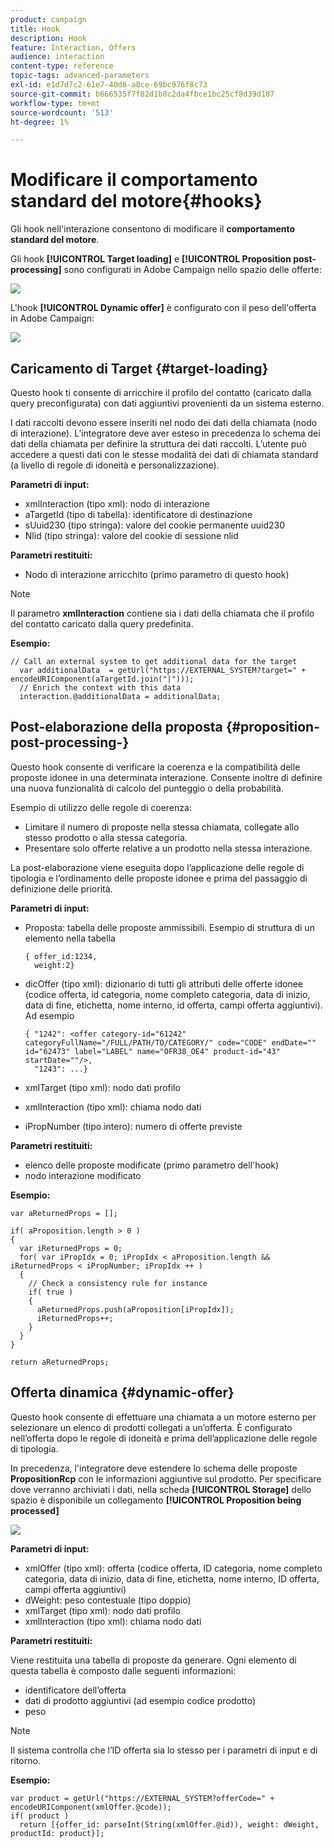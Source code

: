```yaml
---
product: campaign
title: Hook
description: Hook
feature: Interaction, Offers
audience: interaction
content-type: reference
topic-tags: advanced-parameters
exl-id: e1d7d7c2-61e7-40d6-a8ce-69bc976f8c73
source-git-commit: b666535f7f82d1b8c2da4fbce1bc25cf8d39d187
workflow-type: tm+mt
source-wordcount: '513'
ht-degree: 1%

---
```


# Modificare il comportamento standard del motore{#hooks}



Gli hook nell&#39;interazione consentono di modificare il **comportamento standard del motore**.

Gli hook **[!UICONTROL Target loading]** e **[!UICONTROL Proposition post-processing]** sono configurati in Adobe Campaign nello spazio delle offerte:

![](assets/interaction_hooks_1.png)

L&#39;hook **[!UICONTROL Dynamic offer]** è configurato con il peso dell&#39;offerta in Adobe Campaign:

![](assets/interaction_hooks_2.png)

## Caricamento di Target {#target-loading}

Questo hook ti consente di arricchire il profilo del contatto (caricato dalla query preconfigurata) con dati aggiuntivi provenienti da un sistema esterno.

I dati raccolti devono essere inseriti nel nodo dei dati della chiamata (nodo di interazione). L’integratore deve aver esteso in precedenza lo schema dei dati della chiamata per definire la struttura dei dati raccolti. L’utente può accedere a questi dati con le stesse modalità dei dati di chiamata standard (a livello di regole di idoneità e personalizzazione).

**Parametri di input:**

* xmlInteraction (tipo xml): nodo di interazione
* aTargetId (tipo di tabella): identificatore di destinazione
* sUuid230 (tipo stringa): valore del cookie permanente uuid230
* Nlid (tipo stringa): valore del cookie di sessione nlid

**Parametri restituiti:**

* Nodo di interazione arricchito (primo parametro di questo hook)

>[!NOTE]
>
>Il parametro **xmlInteraction** contiene sia i dati della chiamata che il profilo del contatto caricato dalla query predefinita.

**Esempio:**

```
// Call an external system to get additional data for the target
  var additionalData  = getUrl("https://EXTERNAL_SYSTEM?target=" + encodeURIComponent(aTargetId.join("|")));
  // Enrich the context with this data
  interaction.@additionalData = additionalData;
```

## Post-elaborazione della proposta {#proposition-post-processing-}

Questo hook consente di verificare la coerenza e la compatibilità delle proposte idonee in una determinata interazione. Consente inoltre di definire una nuova funzionalità di calcolo del punteggio o della probabilità.

Esempio di utilizzo delle regole di coerenza:

* Limitare il numero di proposte nella stessa chiamata, collegate allo stesso prodotto o alla stessa categoria.
* Presentare solo offerte relative a un prodotto nella stessa interazione.

La post-elaborazione viene eseguita dopo l’applicazione delle regole di tipologia e l’ordinamento delle proposte idonee e prima del passaggio di definizione delle priorità.

**Parametri di input:**

* Proposta: tabella delle proposte ammissibili. Esempio di struttura di un elemento nella tabella

  ```
  { offer_id:1234,
    weight:2}
  ```

* dicOffer (tipo xml): dizionario di tutti gli attributi delle offerte idonee (codice offerta, id categoria, nome completo categoria, data di inizio, data di fine, etichetta, nome interno, id offerta, campi offerta aggiuntivi). Ad esempio

  ```
  { "1242": <offer category-id="61242" categoryFullName="/FULL/PATH/TO/CATEGORY/" code="CODE" endDate="" id="62473" label="LABEL" name="OFR38_OE4" product-id="43" startDate=""/>,
    "1243": ...}
  ```

* xmlTarget (tipo xml): nodo dati profilo
* xmlInteraction (tipo xml): chiama nodo dati
* iPropNumber (tipo intero): numero di offerte previste

**Parametri restituiti:**

* elenco delle proposte modificate (primo parametro dell&#39;hook)
* nodo interazione modificato

**Esempio:**

```
var aReturnedProps = [];

if( aProposition.length > 0 )
{
  var iReturnedProps = 0;
  for( var iPropIdx = 0; iPropIdx < aProposition.length && iReturnedProps < iPropNumber; iPropIdx ++ )
  {
    // Check a consistency rule for instance
    if( true )
    {
      aReturnedProps.push(aProposition[iPropIdx]);
      iReturnedProps++;
    }
  }
}

return aReturnedProps;
```

## Offerta dinamica {#dynamic-offer}

Questo hook consente di effettuare una chiamata a un motore esterno per selezionare un elenco di prodotti collegati a un’offerta. È configurato nell’offerta dopo le regole di idoneità e prima dell’applicazione delle regole di tipologia.

In precedenza, l&#39;integratore deve estendere lo schema delle proposte **PropositionRcp** con le informazioni aggiuntive sul prodotto. Per specificare dove verranno archiviati i dati, nella scheda **[!UICONTROL Storage]** dello spazio è disponibile un collegamento **[!UICONTROL Proposition being processed]**

![](assets/interaction_hooks_3.png)

**Parametri di input:**

* xmlOffer (tipo xml): offerta (codice offerta, ID categoria, nome completo categoria, data di inizio, data di fine, etichetta, nome interno, ID offerta, campi offerta aggiuntivi)
* dWeight: peso contestuale (tipo doppio)
* xmlTarget (tipo xml): nodo dati profilo
* xmlInteraction (tipo xml): chiama nodo dati

**Parametri restituiti:**

Viene restituita una tabella di proposte da generare. Ogni elemento di questa tabella è composto dalle seguenti informazioni:

* identificatore dell’offerta
* dati di prodotto aggiuntivi (ad esempio codice prodotto)
* peso

>[!NOTE]
>
>Il sistema controlla che l’ID offerta sia lo stesso per i parametri di input e di ritorno.

**Esempio:**

```
var product = getUrl("https://EXTERNAL_SYSTEM?offerCode=" + encodeURIComponent(xmlOffer.@code));
if( product )
  return [{offer_id: parseInt(String(xmlOffer.@id)), weight: dWeight, productId: product}];
```
